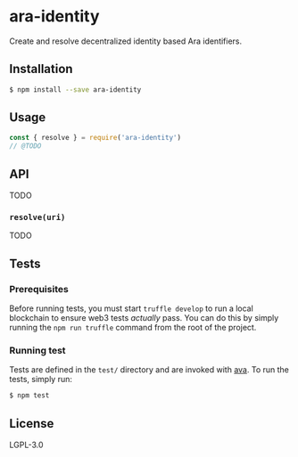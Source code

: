ara-identity
============

Create and resolve decentralized identity based Ara identifiers.

## Installation

```sh
$ npm install --save ara-identity
```

## Usage

```js
const { resolve } = require('ara-identity')
// @TODO
```

## API

TODO

### `resolve(uri)`

TODO

## Tests

### Prerequisites

Before running tests, you must start `truffle develop` to run a local
blockchain to ensure web3 tests _actually_ pass. You can do this by
simply running the `npm run truffle` command from the root of the
project.

### Running test

Tests are defined in the `test/` directory and are invoked with
[ava](https://github.com/avajs/ava). To run the tests, simply run:

```sh
$ npm test
```

## License

LGPL-3.0
